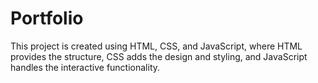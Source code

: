 # Portfolio
This project is created using HTML, CSS, and JavaScript, where HTML provides the structure, CSS adds the design and styling, and JavaScript handles the interactive functionality.
